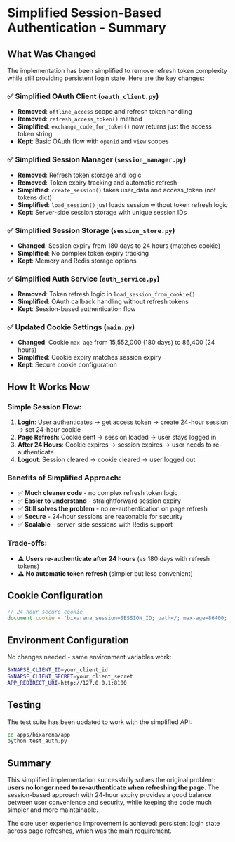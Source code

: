 # Simplified Session-Based Authentication - Summary

## What Was Changed

The implementation has been simplified to remove refresh token complexity while still providing persistent login state. Here are the key changes:

### ✅ **Simplified OAuth Client** (`oauth_client.py`)

- **Removed**: `offline_access` scope and refresh token handling
- **Removed**: `refresh_access_token()` method
- **Simplified**: `exchange_code_for_token()` now returns just the access token string
- **Kept**: Basic OAuth flow with `openid` and `view` scopes

### ✅ **Simplified Session Manager** (`session_manager.py`)

- **Removed**: Refresh token storage and logic
- **Removed**: Token expiry tracking and automatic refresh
- **Simplified**: `create_session()` takes user_data and access_token (not tokens dict)
- **Simplified**: `load_session()` just loads session without token refresh logic
- **Kept**: Server-side session storage with unique session IDs

### ✅ **Simplified Session Storage** (`session_store.py`)

- **Changed**: Session expiry from 180 days to 24 hours (matches cookie)
- **Simplified**: No complex token expiry tracking
- **Kept**: Memory and Redis storage options

### ✅ **Simplified Auth Service** (`auth_service.py`)

- **Removed**: Token refresh logic in `load_session_from_cookie()`
- **Simplified**: OAuth callback handling without refresh tokens
- **Kept**: Session-based authentication flow

### ✅ **Updated Cookie Settings** (`main.py`)

- **Changed**: Cookie `max-age` from 15,552,000 (180 days) to 86,400 (24 hours)
- **Simplified**: Cookie expiry matches session expiry
- **Kept**: Secure cookie configuration

## How It Works Now

### Simple Session Flow:

1. **Login**: User authenticates → get access token → create 24-hour session → set 24-hour cookie
2. **Page Refresh**: Cookie sent → session loaded → user stays logged in
3. **After 24 Hours**: Cookie expires → session expires → user needs to re-authenticate
4. **Logout**: Session cleared → cookie cleared → user logged out

### Benefits of Simplified Approach:

- ✅ **Much cleaner code** - no complex refresh token logic
- ✅ **Easier to understand** - straightforward session expiry
- ✅ **Still solves the problem** - no re-authentication on page refresh
- ✅ **Secure** - 24-hour sessions are reasonable for security
- ✅ **Scalable** - server-side sessions with Redis support

### Trade-offs:

- ⚠️ **Users re-authenticate after 24 hours** (vs 180 days with refresh tokens)
- ⚠️ **No automatic token refresh** (simpler but less convenient)

## Cookie Configuration

```javascript
// 24-hour secure cookie
document.cookie = 'bixarena_session=SESSION_ID; path=/; max-age=86400; samesite=strict; secure';
```

## Environment Configuration

No changes needed - same environment variables work:

```bash
SYNAPSE_CLIENT_ID=your_client_id
SYNAPSE_CLIENT_SECRET=your_client_secret
APP_REDIRECT_URI=http://127.0.0.1:8100
```

## Testing

The test suite has been updated to work with the simplified API:

```bash
cd apps/bixarena/app
python test_auth.py
```

## Summary

This simplified implementation successfully solves the original problem: **users no longer need to re-authenticate when refreshing the page**. The session-based approach with 24-hour expiry provides a good balance between user convenience and security, while keeping the code much simpler and more maintainable.

The core user experience improvement is achieved: persistent login state across page refreshes, which was the main requirement.
